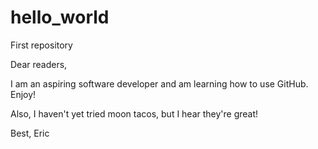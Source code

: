 # hello_world
First repository

Dear readers,

I am an aspiring software developer and am learning how to use GitHub. Enjoy!

Also, I haven't yet tried moon tacos, but I hear they're great!

Best,
Eric
